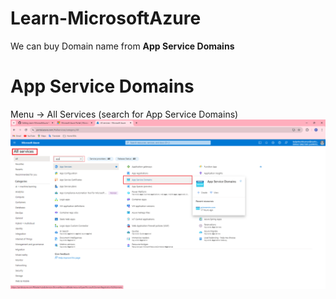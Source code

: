 # Learn-MicrosoftAzure


We can buy Domain name from **App Service Domains**
# App Service Domains
Menu -> All Services  (search for App Service Domains)
![App Service Domains](Images/AppServiceDomains.png)
